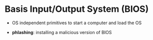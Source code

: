 # Basis Input/Output System (BIOS)
- OS independent primitives to start a computer and load the OS

- **phlashing**: installing a malicious version of BIOS
